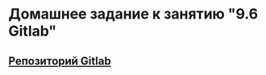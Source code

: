 # Домашнее задание к занятию "9.6 Gitlab"

## [Репозиторий Gitlab](https://gitlab.com/develtime/example-netology)